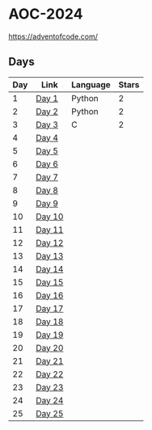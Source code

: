 # AOC-2024
https://adventofcode.com/


## Days

| Day  | Link                                           | Language | Stars |
|------|------------------------------------------------|----------|-------|
|  1   | [Day 1](https://adventofcode.com/2024/day/1)   |  Python  |   2   |
|  2   | [Day 2](https://adventofcode.com/2024/day/2)   |  Python  |   2   |
|  3   | [Day 3](https://adventofcode.com/2024/day/3)   |    C     |   2   |
|  4   | [Day 4](https://adventofcode.com/2024/day/4)   |          |       |
|  5   | [Day 5](https://adventofcode.com/2024/day/5)   |          |       |
|  6   | [Day 6](https://adventofcode.com/2024/day/6)   |          |       |
|  7   | [Day 7](https://adventofcode.com/2024/day/7)   |          |       |
|  8   | [Day 8](https://adventofcode.com/2024/day/8)   |          |       |
|  9   | [Day 9](https://adventofcode.com/2024/day/9)   |          |       |
|  10  | [Day 10](https://adventofcode.com/2024/day/10) |          |       |
|  11  | [Day 11](https://adventofcode.com/2024/day/11) |          |       |
|  12  | [Day 12](https://adventofcode.com/2024/day/12) |          |       |
|  13  | [Day 13](https://adventofcode.com/2024/day/13) |          |       |
|  14  | [Day 14](https://adventofcode.com/2024/day/14) |          |       |
|  15  | [Day 15](https://adventofcode.com/2024/day/15) |          |       |
|  16  | [Day 16](https://adventofcode.com/2024/day/16) |          |       |
|  17  | [Day 17](https://adventofcode.com/2024/day/17) |          |       |
|  18  | [Day 18](https://adventofcode.com/2024/day/18) |          |       |
|  19  | [Day 19](https://adventofcode.com/2024/day/19) |          |       |
|  20  | [Day 20](https://adventofcode.com/2024/day/20) |          |       |
|  21  | [Day 21](https://adventofcode.com/2024/day/21) |          |       |
|  22  | [Day 22](https://adventofcode.com/2024/day/22) |          |       |
|  23  | [Day 23](https://adventofcode.com/2024/day/23) |          |       |
|  24  | [Day 24](https://adventofcode.com/2024/day/24) |          |       |
|  25  | [Day 25](https://adventofcode.com/2024/day/25) |          |       |